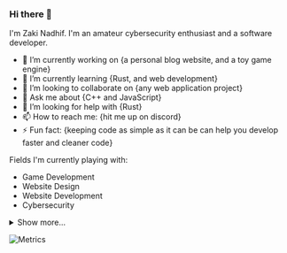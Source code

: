 ### Hi there 👋

I'm Zaki Nadhif. I'm an amateur cybersecurity enthusiast and a software developer.

- 🔭 I’m currently working on {a personal blog website, and a toy game engine}
- 🌱 I’m currently learning {Rust, and web development}
- 👯 I’m looking to collaborate on {any web application project}
- 💬 Ask me about {C++ and JavaScript}
- 🤔 I’m looking for help with {Rust}
- 📫 How to reach me: {hit me up on discord}
- ⚡ Fun fact: {keeping code as simple as it can be can help you develop faster and cleaner code}

Fields I'm currently playing with:

- Game Development
- Website Design
- Website Development
- Cybersecurity

<details>
<summary>Show more...</summary>

I also want to learn:

- OS Development
- Computer Vision
- Embedded Development
- Robotics
- Electrical Engineering
- and also, Cooking

</details>

![Metrics](https://metrics.lecoq.io/zakinadhif?template=classic&config.timezone=Asia%2FJakarta)

